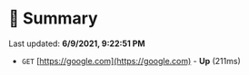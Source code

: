 # 📖 Summary
Last updated: **6/9/2021, 9:22:51 PM**

- `GET` [https://google.com](https://google.com) - **Up** (211ms)
